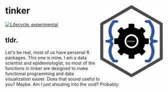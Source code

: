 # tinker <img src="man/figures/logo.svg" align="right" width='200'/>
<!-- badges: start -->
[![Lifecycle:
experimental](https://img.shields.io/badge/lifecycle-experimental-orange.svg)](https://www.tidyverse.org/lifecycle/#experimental)
<!-- badges: end -->

## tldr.
Let's be real, most of us have personal R packages. This one is mine. I am a data scientist and epidemiologist, so most of the functions in tinker are designed to make functional programming and data visualization easier. Does that sound useful to you? Maybe. Am I just shouting into the void? Probably.
